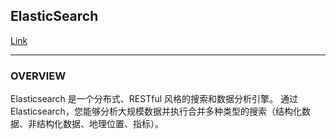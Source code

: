 ## ElasticSearch
[Link](https://www.elastic.co/cn/elasticsearch/)  

---
### OVERVIEW  
Elasticsearch 是一个分布式、RESTful 风格的搜索和数据分析引擎。
通过 Elasticsearch，您能够分析大规模数据并执行合并多种类型的搜索（结构化数据、非结构化数据、地理位置、指标）。
